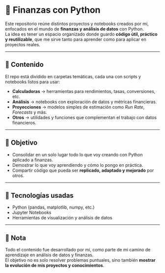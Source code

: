 # 🐍 Finanzas con Python

Este repositorio reúne distintos proyectos y notebooks creados por mí, enfocados en el mundo de **finanzas y análisis de datos** con Python.  
La idea es tener un espacio organizado donde guardo **código útil, práctico y reutilizable**, que me sirve tanto para aprender como para aplicar en proyectos reales.

---

## 📂 Contenido

El repo está dividido en carpetas temáticas, cada una con scripts y notebooks listos para usar:

- **Calculadoras** → herramientas para rendimientos, tasas, conversiones, etc.  
- **Análisis** → notebooks con exploración de datos y métricas financieras.  
- **Proyecciones** → modelos simples de estimación como *Run Rate*, *Forecasts* y más.  
- **Otros** → utilidades y funciones que complementan el trabajo con datos financieros.

---

## 🎯 Objetivo

- Consolidar en un solo lugar todo lo que voy creando con Python aplicado a finanzas.  
- Demostrar lo que voy aprendiendo y cómo lo pongo en práctica.  
- Compartir código que pueda ser **replicado, adaptado y mejorado** por otros.  

---

## 🚀 Tecnologías usadas

- Python (pandas, matplotlib, numpy, etc.)
- Jupyter Notebooks
- Herramientas de visualización y análisis de datos

---

## 📌 Nota

Todo el contenido fue desarrollado por mí, como parte de mi camino de aprendizaje en análisis de datos y finanzas.  
El objetivo no es solo resolver problemas puntuales, sino también **mostrar la evolución de mis proyectos y conocimientos**.

